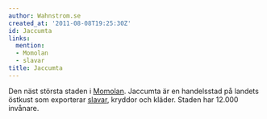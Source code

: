 ```yaml
---
author: Wahnstrom.se
created_at: '2011-08-08T19:25:30Z'
id: Jaccumta
links:
  mention:
  - Momolan
  - slavar
title: Jaccumta
---
```


Den näst största staden i [Momolan]. Jaccumta är en handelsstad på landets östkust som exporterar
[slavar], kryddor och kläder. Staden har 12.000 invånare.

  [Momolan]: Momolan
  [slavar]: slavar
